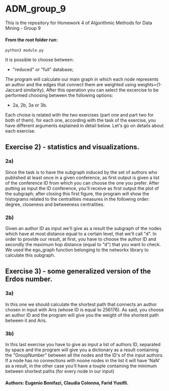 # ADM_group_9

This is the repository for Homework 4 of Algorithmic Methods for Data Mining - Group 9




#### From the root folder run:



```
python3 module.py
```



It is possible to choose between:


* "reduced" or "full" database; 



The program will calculate our main graph in which each node represents an author and the edges that connect them are weighted using weights=(1-Jaccard similarity). After this operation you can select the excercise to be performed choosing between the following options:


* 2a, 2b, 3a or 3b.


Each choise is related with the two exercises (part one and part two for both of them). for each one, according with the task of the exercise, you have different arguments explained in detail below. Let's go on details about each exercise.





## Exercise 2) - statistics and visualizations.



### 2a)


Since the task is to have the subgraph induced by the set of authors who published at least once in a given conference, as first output is given a list of the conference ID from which you can choose the one you prefer. 
After putting as input the ID conference, you'll receive as first output the plot of the subgraph; after closing this first figure, the program will show the histograms related to the centralities measures in the following order: degree, closeness and betweeness centralities.




### 2b)


Given an author ID as input we'll give as a result the subgraph of the nodes which have at most distance equal to a certain level, that we'll call "d". In order to provide our result, at first, you have to choose the author ID and secondly the maximum hop distance (equal to "d") that you want to check.  We used the ego_graph function belonging to the networkx library to calculate this subgraph. 




## Exercise 3) - some generalized version of the Erdos number.



### 3a)


In this one we should calculate the shortest path that connects an author chosen in input with Aris (whose ID is equal to 256176). As said, you choose an author ID and the program will give you the weight of the shortest path between it and Aris. 




### 3b)


In this last exercise you have to give as input a list of authors ID, separated by space and the program will give you a dictionary as a result containing the "GroupNumber" between all the nodes and the ID's of the input authors. If a node has no connections with noone nodes in the list it will have 'NaN' as a result, in the other case you'll have a touple containing the minimum between shortest paths (for every node in our input)




#### Authors: Eugenio Bonifazi, Claudia Colonna, Farid Yusifli.



